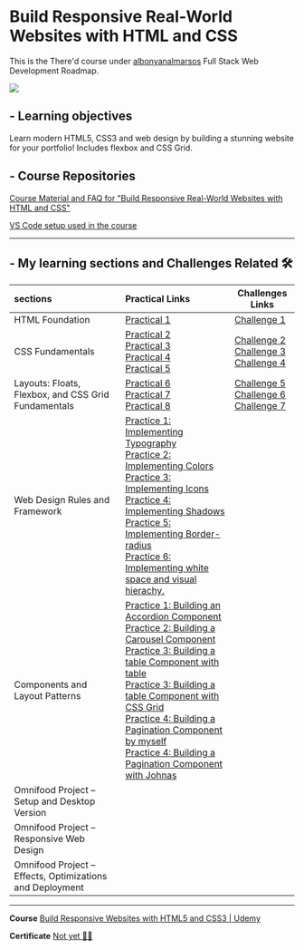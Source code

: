 # Build Responsive Real-World Websites with HTML and CSS

This is the There'd course under [albonyanalmarsos](https://albonyanalmarsos.vercel.app/#subject) Full Stack Web Development Roadmap.

![](https://progress-bar.dev/46/?title=progress)

## - Learning objectives
Learn modern HTML5, CSS3 and web design by building a stunning website for your portfolio! Includes flexbox and CSS Grid.



## - Course Repositories

[Course Material and FAQ for "Build Responsive Real-World Websites with HTML and CSS"](https://github.com/jonasschmedtmann/html-css-course)

[VS Code setup used in the course](https://github.com/jonasschmedtmann/html-css-course/blob/master/vscode-setup.md)

------



## - My learning sections and Challenges Related :hammer_and_wrench:

| sections                                                 | Practical Links                                              | Challenges Links                                             |
| :------------------------------------------------------- | :----------------------------------------------------------- | ------------------------------------------------------------ |
| HTML Foundation                                          | [Practical 1](https://shalabyelectronics.github.io/Build-Responsive-websites/HTML-Fundamentals/01-HTML-Fundamentals-Challeges/challenges/pr1/index.html) | [Challenge 1](https://shalabyelectronics.github.io/Build-Responsive-websites/HTML-Fundamentals/01-HTML-Fundamentals-Challeges/challenges/ch1/index.html) |
| CSS Fundamentals                                         | [Practical 2](https://shalabyelectronics.github.io/Build-Responsive-websites/CSS-Fundamentals/02-CSS-Fundamentals-Challeges/challenges/pr2/index.html)<br >[Practical 3](https://shalabyelectronics.github.io/Build-Responsive-websites/CSS-Fundamentals/02-CSS-Fundamentals-Challeges/challenges/pr3/index.html)<br >[Practical 4](https://shalabyelectronics.github.io/Build-Responsive-websites/CSS-Fundamentals/02-CSS-Fundamentals-Challeges/challenges/pr4/index.html)<br >[Practical 5](https://shalabyelectronics.github.io/Build-Responsive-websites/CSS-Fundamentals/02-CSS-Fundamentals-Challeges/challenges/pr5/index.html) | [Challenge 2](https://shalabyelectronics.github.io/Build-Responsive-websites/CSS-Fundamentals/02-CSS-Fundamentals-Challeges/challenges/ch2/index.html)<br >[Challenge 3](https://shalabyelectronics.github.io/Build-Responsive-websites/CSS-Fundamentals/02-CSS-Fundamentals-Challeges/challenges/ch3/index.html)<br >[Challenge 4](https://shalabyelectronics.github.io/Build-Responsive-websites/CSS-Fundamentals/02-CSS-Fundamentals-Challeges/challenges/ch4/index.html) |
| Layouts: Floats, Flexbox, and CSS Grid Fundamentals      | [Practical 6](https://shalabyelectronics.github.io/Build-Responsive-websites/Layouts-Fundamentals/03-Layouts-Fundamentals-Challeges/pr6/index.html)<br >[Practical 7](https://shalabyelectronics.github.io/Build-Responsive-websites/Layouts-Fundamentals/03-Layouts-Fundamentals-Challeges/pr7/index.html)<br >[Practical 8](https://shalabyelectronics.github.io/Build-Responsive-websites/Layouts-Fundamentals/03-Layouts-Fundamentals-Challeges/pr8/index.html) | [Challenge 5](https://shalabyelectronics.github.io/Build-Responsive-websites/Layouts-Fundamentals/03-Layouts-Fundamentals-Challeges/ch5/index.html)<br >[Challenge 6](https://shalabyelectronics.github.io/Build-Responsive-websites/Layouts-Fundamentals/03-Layouts-Fundamentals-Challeges/ch6/index.html)<br >[Challenge 7](https://shalabyelectronics.github.io/Build-Responsive-websites/Layouts-Fundamentals/03-Layouts-Fundamentals-Challeges/ch7/index.html) |
| Web Design Rules and Framework                           | [Practice 1: Implementing Typography](https://shalabyelectronics.github.io/Build-Responsive-websites/Design/pr1/index.html)<br >[Practice 2: Implementing Colors](https://shalabyelectronics.github.io/Build-Responsive-websites/Design/pr2/index.html)<br >[Practice 3: Implementing Icons](https://shalabyelectronics.github.io/Build-Responsive-websites/Design/pr3/index.html)<br >[Practice 4: Implementing Shadows](https://shalabyelectronics.github.io/Build-Responsive-websites/Design/pr4/index.html)<br >[Practice 5: Implementing Border-radius](https://shalabyelectronics.github.io/Build-Responsive-websites/Design/pr5/index.html)<br >[Practice 6: Implementing white space and visual hierachy.](https://shalabyelectronics.github.io/Build-Responsive-websites/Design/pr6/index.html) |                                                              |
| Components and Layout Patterns                           | [Practice 1: Building an Accordion Component](https://shalabyelectronics.github.io/Build-Responsive-websites/Components/01-accordion/index.html)<br />[Practice 2: Building a Carousel Component](https://shalabyelectronics.github.io/Build-Responsive-websites/Components/02-carousel/index.html)<br >[Practice 3: Building a table Component with table](https://shalabyelectronics.github.io/Build-Responsive-websites/Components/03-table/with_johnas/index.htm)<br >[Practice 3: Building a table Component with CSS Grid](https://shalabyelectronics.github.io/Build-Responsive-websites/Components/03-table/my_try/index.html)<br >[Practice 4: Building a Pagination Component by myself](https://shalabyelectronics.github.io/Build-Responsive-websites/Components/04-pagination/my_try/index.html)<br >[Practice 4: Building a Pagination Component with Johnas](https://shalabyelectronics.github.io/Build-Responsive-websites/Components/04-pagination/with_johnas/index.html) |                                                              |
| Omnifood Project – Setup and Desktop Version             |                                                              |                                                              |
| Omnifood Project – Responsive Web Design                 |                                                              |                                                              |
| Omnifood Project – Effects, Optimizations and Deployment |                                                              |                                                              |



------

**Course** [Build Responsive Websites with HTML5 and CSS3 | Udemy](https://www.udemy.com/course/design-and-develop-a-killer-website-with-html5-and-css3/)

**Certificate** [Not yet :walking_man:](#)
